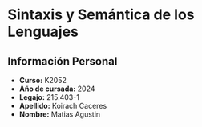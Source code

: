 # Sintaxis y Semántica de los Lenguajes

## Información Personal
- **Curso:** K2052
- **Año de cursada:** 2024
- **Legajo:** 215.403-1
- **Apellido:** Koirach Caceres
- **Nombre:** Matias Agustin
